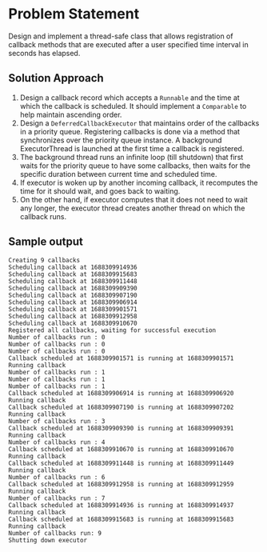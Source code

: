 # Problem Statement
Design and implement a thread-safe class that allows registration of callback methods that are executed after a user
specified time interval in seconds has elapsed.

## Solution Approach
1. Design a callback record which accepts a `Runnable` and the time at which the callback is scheduled. It should
implement a `Comparable` to help maintain ascending order.
2. Design a `DeferredCallbackExecutor` that maintains order of the callbacks in a priority queue. Registering callbacks
is done via a method that synchronizes over the priority queue instance. A background ExecutorThread is launched at the
first time a callback is registered.
3. The background thread runs an infinite loop (till shutdown) that first waits for the priority queue to have some
callbacks, then waits for the specific duration between current time and scheduled time.
4. If executor is woken up by another incoming callback, it recomputes the time for it should wait, and goes back to 
waiting.
5. On the other hand, if executor computes that it does not need to wait any longer, the executor thread creates another
thread on which the callback runs.

## Sample output
```
Creating 9 callbacks
Scheduling callback at 1688309914936
Scheduling callback at 1688309915683
Scheduling callback at 1688309911448
Scheduling callback at 1688309909390
Scheduling callback at 1688309907190
Scheduling callback at 1688309906914
Scheduling callback at 1688309901571
Scheduling callback at 1688309912958
Scheduling callback at 1688309910670
Registered all callbacks, waiting for successful execution
Number of callbacks run : 0
Number of callbacks run : 0
Number of callbacks run : 0
Callback scheduled at 1688309901571 is running at 1688309901571
Running callback
Number of callbacks run : 1
Number of callbacks run : 1
Number of callbacks run : 1
Callback scheduled at 1688309906914 is running at 1688309906920
Running callback
Callback scheduled at 1688309907190 is running at 1688309907202
Running callback
Number of callbacks run : 3
Callback scheduled at 1688309909390 is running at 1688309909391
Running callback
Number of callbacks run : 4
Callback scheduled at 1688309910670 is running at 1688309910670
Running callback
Callback scheduled at 1688309911448 is running at 1688309911449
Running callback
Number of callbacks run : 6
Callback scheduled at 1688309912958 is running at 1688309912959
Running callback
Number of callbacks run : 7
Callback scheduled at 1688309914936 is running at 1688309914937
Running callback
Callback scheduled at 1688309915683 is running at 1688309915683
Running callback
Number of callbacks run: 9
Shutting down executor
```